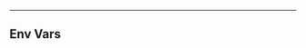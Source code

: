 <!-- Space: Projects -->
<!-- Parent: TerraformAwsIamS3User -->
<!-- Title: Env Vars TerraformAwsIamS3User -->

<!-- Label: TerraformAwsIamS3User -->
<!-- Label: Project -->
<!-- Label: Env Vars -->
<!-- Include: disclaimer.md -->
<!-- Include: ac:toc -->

---

## Env Vars
